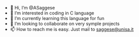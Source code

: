 - 👋 Hi, I’m @ASaggese
- 👀 I’m interested in coding in C language
- 🌱 I’m currently learning this language for fun
- 💞️ I’m looking to collaborate on very symple projects
- 📫 How to reach me is easy. Just mail to saggese@unisa.it

<!---
ASaggese/ASaggese is a ✨ special ✨ repository because its `README.md` (this file) appears on your GitHub profile.
You can click the Preview link to take a look at your changes.
--->
